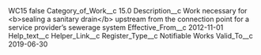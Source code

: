 <?xml version="1.0" encoding="UTF-8"?>
<CustomMetadata xmlns="http://soap.sforce.com/2006/04/metadata" xmlns:xsi="http://www.w3.org/2001/XMLSchema-instance" xmlns:xsd="http://www.w3.org/2001/XMLSchema">
    <label>WC15</label>
    <protected>false</protected>
    <values>
        <field>Category_of_Work__c</field>
        <value xsi:type="xsd:double">15.0</value>
    </values>
    <values>
        <field>Description__c</field>
        <value xsi:type="xsd:string">Work necessary for &lt;b&gt;sealing a sanitary drain&lt;/b&gt; upstream from the connection point for a service provider’s sewerage system</value>
    </values>
    <values>
        <field>Effective_From__c</field>
        <value xsi:type="xsd:date">2012-11-01</value>
    </values>
    <values>
        <field>Help_text__c</field>
        <value xsi:nil="true"/>
    </values>
    <values>
        <field>Helper_Link__c</field>
        <value xsi:nil="true"/>
    </values>
    <values>
        <field>Register_Type__c</field>
        <value xsi:type="xsd:string">Notifiable Works</value>
    </values>
    <values>
        <field>Valid_To__c</field>
        <value xsi:type="xsd:date">2019-06-30</value>
    </values>
</CustomMetadata>
